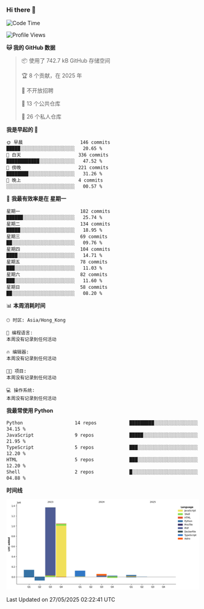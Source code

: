 ### Hi there 👋

<!--
**Mrzqd/Mrzqd** is a ✨ _special_ ✨ repository because its `README.md` (this file) appears on your GitHub profile.

Here are some ideas to get you started:

- 🔭 I’m currently working on ...
- 🌱 I’m currently learning ...
- 👯 I’m looking to collaborate on ...
- 🤔 I’m looking for help with ...
- 💬 Ask me about ...
- 📫 How to reach me: ...
- 😄 Pronouns: ...
- ⚡ Fun fact: ...
-->
<!--START_SECTION:waka-->
![Code Time](http://img.shields.io/badge/Code%20Time-260%20hrs%2011%20mins-blue)

![Profile Views](http://img.shields.io/badge/%E4%B8%AA%E4%BA%BA%E8%B5%84%E6%96%99%E8%A7%82%E7%9C%8B%E6%AC%A1%E6%95%B0-1-blue)

**🐱 我的 GitHub 数据** 

> 📦  使用了 742.7 kB GitHub 存储空间 
 > 
> 🏆 8 个贡献，在 2025 年
 > 
> 🚫 不开放招聘
 > 
> 📜 13 个公共仓库 
 > 
> 🔑 26 个私人仓库 
 > 
**我是早起的 🐤** 

```text
🌞 早晨                     146 commits         █████░░░░░░░░░░░░░░░░░░░░   20.65 % 
🌆 白天                     336 commits         ████████████░░░░░░░░░░░░░   47.52 % 
🌃 傍晚                     221 commits         ████████░░░░░░░░░░░░░░░░░   31.26 % 
🌙 晚上                     4 commits           ░░░░░░░░░░░░░░░░░░░░░░░░░   00.57 % 
```
📅 **我最有效率是在 星期一** 

```text
星期一                      182 commits         ██████░░░░░░░░░░░░░░░░░░░   25.74 % 
星期二                      134 commits         █████░░░░░░░░░░░░░░░░░░░░   18.95 % 
星期三                      69 commits          ██░░░░░░░░░░░░░░░░░░░░░░░   09.76 % 
星期四                      104 commits         ████░░░░░░░░░░░░░░░░░░░░░   14.71 % 
星期五                      78 commits          ███░░░░░░░░░░░░░░░░░░░░░░   11.03 % 
星期六                      82 commits          ███░░░░░░░░░░░░░░░░░░░░░░   11.60 % 
星期日                      58 commits          ██░░░░░░░░░░░░░░░░░░░░░░░   08.20 % 
```


📊 **本周消耗时间** 

```text
🕑︎ 时区: Asia/Hong_Kong

💬 编程语言: 
本周没有记录到任何活动

🔥 编辑器: 
本周没有记录到任何活动

🐱‍💻 项目: 
本周没有记录到任何活动

💻 操作系统: 
本周没有记录到任何活动
```

**我最常使用 Python** 

```text
Python                   14 repos            █████████░░░░░░░░░░░░░░░░   34.15 % 
JavaScript               9 repos             █████░░░░░░░░░░░░░░░░░░░░   21.95 % 
TypeScript               5 repos             ███░░░░░░░░░░░░░░░░░░░░░░   12.20 % 
HTML                     5 repos             ███░░░░░░░░░░░░░░░░░░░░░░   12.20 % 
Shell                    2 repos             █░░░░░░░░░░░░░░░░░░░░░░░░   04.88 % 
```



**时间线**

![Lines of Code chart](https://raw.githubusercontent.com/Mrzqd/Mrzqd/main/assets/bar_graph.png)


 Last Updated on 27/05/2025 02:22:41 UTC
<!--END_SECTION:waka-->

